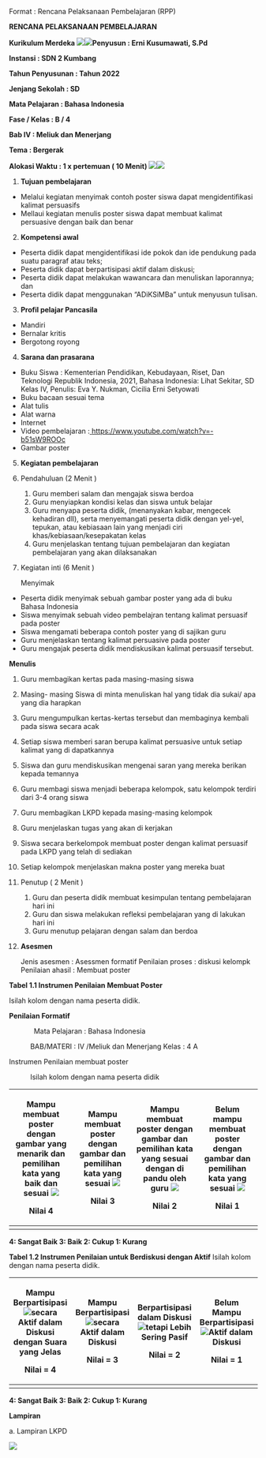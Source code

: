 ﻿Format :  Rencana Pelaksanaan Pembelajaran (RPP) 

**RENCANA PELAKSANAAN PEMBELAJARAN** 

**Kurikulum Merdeka ![](Aspose.Words.7775d9ef-9897-4f60-baed-852079b4fe11.001.png)![](Aspose.Words.7775d9ef-9897-4f60-baed-852079b4fe11.002.png)Penyusun : Erni Kusumawati, S.Pd** 

**Instansi : SDN 2 Kumbang** 

**Tahun Penyusunan  :  Tahun 2022** 

**Jenjang Sekolah  :  SD** 

**Mata Pelajaran  :  Bahasa Indonesia**  

**Fase / Kelas  :  B / 4**  

**Bab IV : Meliuk dan Menerjang** 

**Tema : Bergerak** 

**Alokasi Waktu  :   1 x pertemuan ( 10 Menit) ![](Aspose.Words.7775d9ef-9897-4f60-baed-852079b4fe11.003.png)![](Aspose.Words.7775d9ef-9897-4f60-baed-852079b4fe11.004.png)**

1. **Tujuan pembelajaran**  
- Melalui kegiatan menyimak contoh poster siswa dapat mengidentifikasi kalimat persuasifs 
- Mellaui kegiatan menulis poster siswa dapat membuat kalimat persuasive dengan baik dan  benar  
2. **Kompetensi awal**  
- Peserta didik dapat mengidentifikasi ide pokok dan ide pendukung pada suatu paragraf atau teks; 
- Peserta didik dapat berpartisipasi aktif dalam diskusi; 
- Peserta didik dapat melakukan wawancara dan menuliskan laporannya; dan 
- Peserta didik dapat menggunakan “ADiKSiMBa” untuk menyusun tulisan. 
3. **Profil pelajar Pancasila**  
- Mandiri  
- Bernalar kritis 
- Bergotong royong 
4. **Sarana dan prasarana**  
- Buku Siswa : Kementerian Pendidikan, Kebudayaan, Riset, Dan Teknologi Republik Indonesia, 2021, Bahasa Indonesia: Lihat Sekitar, SD Kelas IV, Penulis: Eva Y. Nukman, Cicilia Erni Setyowati 
- Buku bacaan sesuai tema 
- Alat tulis 
- Alat warna 
- Internet 
- Video pembelajaran :[ https://www.youtube.com/watch?v=-b51sW9ROOc ](https://www.youtube.com/watch?v=-b51sW9ROOc)
- Gambar poster  
5. **Kegiatan pembelajaran**  
1. Pendahuluan (2 Menit ) 
   1. Guru memberi salam dan mengajak siswa berdoa 
   1. Guru menyiapkan kondisi kelas dan siswa untuk belajar 
   1. Guru  menyapa peserta didik,  (menanyakan kabar, mengecek kehadiran dll), serta menyemangati peserta didik dengan yel-yel, tepukan, atau kebiasaan lain yang menjadi ciri khas/kebiasaan/kesepakatan kelas 
   1. Guru menjelaskan tentang tujuan pembelajaran dan kegiatan pembelajaran yang akan dilaksanakan 
1. Kegiatan inti  (6 Menit ) 

   Menyimak  

- Peserta didik menyimak sebuah gambar poster yang ada di buku Bahasa Indonesia  
- Siswa menyimak sebuah video pembelajran tentang kalimat persuasif pada poster  
- Siswa mengamati beberapa contoh poster yang di sajikan guru  
- Guru menjelaskan tentang kalimat persuasive pada poster 
- Guru mengajak peserta didik mendiskusikan kalimat persuasif tersebut. 

**Menulis** 

1. Guru membagikan kertas pada masing-masing siswa 
1. Masing- masing Siswa di minta menuliskan hal yang tidak dia sukai/ apa yang dia harapkan 
1. Guru mengumpulkan kertas-kertas tersebut dan membaginya kembali pada siswa secara acak 
1. Setiap siswa memberi saran berupa kalimat persuasive untuk setiap kalimat yang di dapatkannya 
1. Siswa dan guru mendiskusikan mengenai saran yang mereka berikan kepada temannya 
1. Guru membagi siswa menjadi beberapa kelompok, satu kelompok terdiri dari 3-4 orang siswa 
1. Guru membagikan LKPD kepada masing-masing kelompok 
1. Guru menjelaskan tugas yang akan di kerjakan  
1. Siswa secara berkelompok membuat poster dengan kalimat persuasif pada LKPD yang telah di sediakan 
1. Setiap kelompok menjelaskan makna poster yang mereka buat 
3. Penutup ( 2 Menit ) 
   1. Guru dan peserta didik membuat kesimpulan tentang pembelajaran hari ini 
   1. Guru dan siswa melakukan refleksi pembelajaran yang di lakukan hari ini 
   1. Guru menutup pelajaran dengan salam dan berdoa 
6. **Asesmen**  

   Jenis asesmen : Asessmen formatif  Penilaian proses : diskusi kelompk Penilaian ahasil :   Membuat poster  

**Tabel 1.1  Instrumen Penilaian Membuat Poster** 

Isilah kolom dengan nama peserta didik. 

**Penilaian Formatif** 

`       `Mata Pelajaran : Bahasa Indonesia  

`      `BAB/MATERI : IV /Meliuk dan Menerjang        Kelas : 4 A 

Instrumen Penilaian membuat poster 

`      `Isilah kolom dengan nama peserta didik 



|<p>**Mampu membuat poster dengan gambar yang menarik dan pemilihan kata yang baik dan sesuai ![](Aspose.Words.7775d9ef-9897-4f60-baed-852079b4fe11.005.png)**</p><p>**Nilai 4** </p>|<p>**Mampu membuat poster dengan gambar dan pemilihan kata yang sesuai ![](Aspose.Words.7775d9ef-9897-4f60-baed-852079b4fe11.006.png)**</p><p>**Nilai 3** </p>|<p>**Mampu membuat poster dengan gambar dan pemilihan kata yang sesuai dengan di pandu oleh guru ![](Aspose.Words.7775d9ef-9897-4f60-baed-852079b4fe11.007.png)**</p><p>**Nilai 2** </p>|<p>**Belum mampu membuat poster dengan gambar dan pemilihan kata yang sesuai ![](Aspose.Words.7775d9ef-9897-4f60-baed-852079b4fe11.008.png)**</p><p>**Nilai 1** </p>|
| :-: | :-: | :-: | :-: |
|||||
**4: Sangat Baik                         3: Baik                              2: Cukup                     1: Kurang** 

**Tabel 1.2 Instrumen Penilaian untuk Berdiskusi dengan Aktif** Isilah kolom dengan nama peserta didik. 



|<p>**Mampu Berpartisipasi ![](Aspose.Words.7775d9ef-9897-4f60-baed-852079b4fe11.009.png)secara Aktif dalam Diskusi dengan Suara yang Jelas** </p><p>**Nilai = 4** </p>|<p>**Mampu Berpartisipasi ![](Aspose.Words.7775d9ef-9897-4f60-baed-852079b4fe11.010.png)secara Aktif dalam Diskusi** </p><p>**Nilai = 3** </p>|<p>**Berpartisipasi dalam Diskusi ![](Aspose.Words.7775d9ef-9897-4f60-baed-852079b4fe11.011.png)tetapi Lebih Sering Pasif** </p><p>**Nilai = 2** </p>|<p>**Belum Mampu Berpartisipasi ![](Aspose.Words.7775d9ef-9897-4f60-baed-852079b4fe11.012.png)Aktif dalam Diskusi** </p><p>**Nilai = 1** </p>|
| :-: | :-: | :-: | :-: |
|||||
**4: Sangat Baik                         3: Baik                              2: Cukup                     1: Kurang** 

**Lampiran**  

a.  Lampiran LKPD 

![](Aspose.Words.7775d9ef-9897-4f60-baed-852079b4fe11.013.jpeg)

